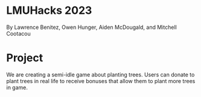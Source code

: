 # LMUHacks 2023
By Lawrence Benitez, Owen Hunger, Aiden McDougald, and Mitchell Cootacou

# Project
We are creating a semi-idle game about planting trees.  Users can donate to plant trees in real life to receive bonuses that allow them to plant more trees in game.
